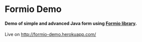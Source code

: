 # Formio Demo

#### Demo of simple and advanced Java form using [Formio library](http://www.formio.net "Formio library").

Live on http://formio-demo.herokuapp.com/
